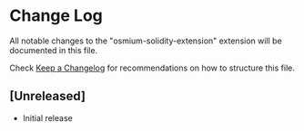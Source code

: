 # Change Log

All notable changes to the "osmium-solidity-extension" extension will be documented in this file.

Check [Keep a Changelog](http://keepachangelog.com/) for recommendations on how to structure this file.

## [Unreleased]

- Initial release